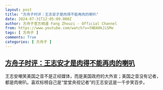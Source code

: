```yaml
---
layout: post
title: "方舟子时评：王志安才是肉得不能再肉的喇叭"
date: 2024-07-31T12:05:09.000Z
author: 方舟子官方频道 Fang Zhouzi - Official Channel
from: https://www.youtube.com/watch?v=tNDA0kJiSMo
tags: [ 方舟子 ]
comments: True
categories: [ 方舟子 ]
---
```

<!--1722427509000-->
[方舟子时评：王志安才是肉得不能再肉的喇叭](https://www.youtube.com/watch?v=tNDA0kJiSMo)
------

<div>
王志安嘲笑美国之音不是正经媒体，而是美国政府的大外宣；美国之音没有记者，都是肉喇叭。喜欢标榜自己是“堂堂央视记者”的王志安这是一千步笑百步。
</div>
